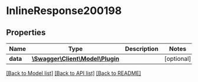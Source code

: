 # InlineResponse200198

## Properties
Name | Type | Description | Notes
------------ | ------------- | ------------- | -------------
**data** | [**\Swagger\Client\Model\Plugin**](Plugin.md) |  | [optional] 

[[Back to Model list]](../../README.md#documentation-for-models) [[Back to API list]](../../README.md#documentation-for-api-endpoints) [[Back to README]](../../README.md)

